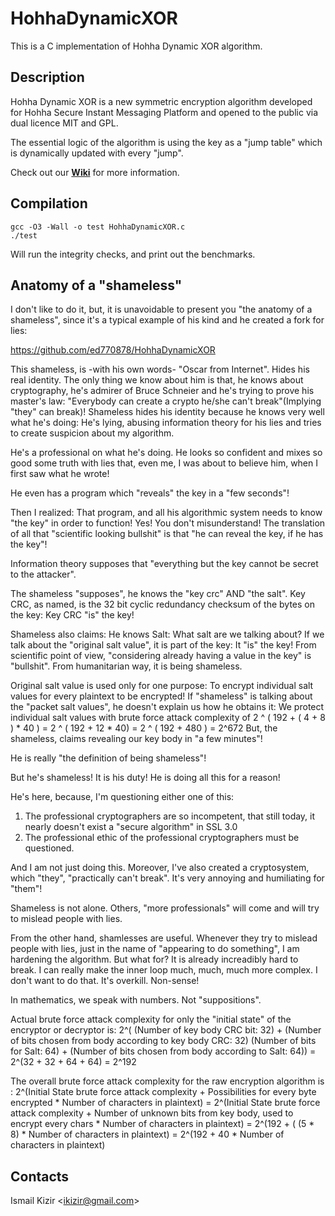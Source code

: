 # HohhaDynamicXOR

This is a C implementation of Hohha Dynamic XOR algorithm.


## Description

Hohha Dynamic XOR is a new symmetric encryption algorithm developed for Hohha Secure Instant Messaging Platform and opened to the public via dual licence MIT and GPL.

The essential logic of the algorithm is using the key as a "jump table" which is dynamically updated with every "jump".

Check out our **[Wiki]** for more information.


## Compilation

```
gcc -O3 -Wall -o test HohhaDynamicXOR.c
./test
```
Will run the integrity checks, and print out the benchmarks.

## Anatomy of a "shameless"

I don't like to do it, but, it is unavoidable to present you "the anatomy of a shameless", since it's a typical example of his kind and he created a fork for lies:

https://github.com/ed770878/HohhaDynamicXOR

This shameless, is -with his own words- "Oscar from Internet". Hides his real identity. 
The only thing we know about him is that, he knows about cryptography, he's admirer of Bruce Schneier and he's trying to prove his master's law: "Everybody can create a crypto he/she can't break"(Implying "they" can break)!
Shameless hides his identity because he knows very well what he's doing: He's lying, abusing information theory for his lies and tries to create suspicion about my algorithm.

He's a professional on what he's doing. He looks so confident and mixes so good some truth with lies that, even me, I was about to believe him, when I first saw what he wrote!

He even has a program which "reveals" the key in a "few seconds"!

Then I realized: That program, and all his algorithmic system needs to know "the key" in order to function!
Yes! You don't misunderstand! The translation of all that "scientific looking bullshit" is that "he can reveal the key, if he has the key"!

Information theory supposes that "everything but the key cannot be secret to the attacker".

The shameless "supposes", he knows the "key crc" AND "the salt".
Key CRC, as named, is the 32 bit cyclic redundancy checksum of the bytes on the key: Key CRC "is" the key! 

Shameless also claims: He knows Salt: What salt are we talking about? 
If we talk about the "original salt value", it is part of the key: It "is" the key! 
From scientific point of view, "considering already having a value in the key" is "bullshit". From humanitarian way, it is being shameless.

Original salt value is used only for one purpose: To encrypt individual salt values for every plaintext to be encrypted!
If "shameless" is talking about the "packet salt values", he doesn't explain us how he obtains it: 
We protect individual salt values with brute force attack complexity of 2 ^ ( 192 + ( 4 + 8 ) * 40 ) = 2 ^ ( 192 + 12 * 40) = 2 ^ ( 192 + 480 ) = 2^672 
But, the shameless, claims revealing our key body in "a few minutes"!

He is really "the definition of being shameless"!

But he's shameless! It is his duty! He is doing all this for a reason! 

He's here, because, I'm questioning either one of this:

1. The professional cryptographers are so incompetent, that still today, it nearly doesn't exist a "secure algorithm" in SSL 3.0
2. The professional ethic of the professional cryptographers must be questioned.

And I am not just doing this. Moreover, I've also created a cryptosystem, which "they", "practically can't break". It's very annoying and humiliating for "them"!

Shameless is not alone. Others, "more professionals" will come and will try to mislead people with lies.

From the other hand, shamlesses are useful.
Whenever they try to mislead people with lies, just in the name of "appearing to do something", I am hardening the algorithm.
But what for?
It is already increadibly hard to break. 
I can really make the inner loop much, much, much more complex. I don't want to do that. It's overkill. Non-sense! 

In mathematics, we speak with numbers. Not "suppositions".

Actual brute force attack complexity for only the "initial state" of the encryptor or decryptor is:
2^( (Number of key body CRC bit: 32) + (Number of bits chosen from body according to key body CRC: 32)
      (Number of bits for Salt: 64) + (Number of bits chosen from body according to Salt: 64)) =
2^(32 + 32 + 64 + 64) = 2^192 

The overall brute force attack complexity for the raw encryption algorithm is :
2^(Initial State brute force attack complexity + Possibilities for every byte encrypted * Number of characters in plaintext) =
2^(Initial State brute force attack complexity + Number of unknown bits from key body, used to encrypt every chars * Number of characters in plaintext) =
2^(192 + ( (5 * 8) * Number of characters in plaintext) =
2^(192 + 40 *  Number of characters in plaintext)


## Contacts

Ismail Kizir <[ikizir@gmail.com]>

[wiki]: https://github.com/ikizir/HohhaDynamicXOR/wiki
[ikizir@gmail.com]: mailto:ikizir@gmail.com

